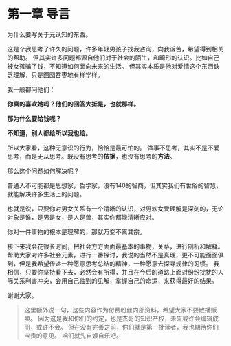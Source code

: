 # 第一章 导言

为什么要写关于元认知的东西。

这是个我思考了许久的问题，许多年轻男孩子找我咨询，向我诉苦，希望得到相关的帮助。
但其实许多问题都源自他们对于社会的陌生，和畸形的认识。比如自己被女孩骗了钱，不知道如何面向未来的生活。
但其实本质是他对爱情这个东西缺乏理解，只是囫囵吞枣地有样学样。

我一般都问他们：

**你真的喜欢她吗？他们的回答大抵是，也就那样。**

**那为什么要给钱呢？**

**不知道，别人都给所以我也给。**

所以大家看，这种无意识的行为，恰恰是最可怕的。
做事不思考，其实不是不爱思考，而是无从思考。既没有思考的**依据**，也没有思考的**方法**。

那么这个问题如何解决呢？

普通人不可能都是思想家，哲学家，没有140的智商，但其实我们有世俗的智慧，就能解决许多生活上的问题。

也就是说，只要你对男女关系有一个清晰的认识，对男欢女爱理解是深刻的，无论对象是谁，是男是女，是人是兽，其实你都能清晰应对。

你对一件事物的根本是理解的，那就万变不离其宗。

接下来我会花很长时间，把社会方方面面最基本的事物，关系，进行剖析和解释。
帮助大家对许多社会元素，进行一番探讨，我说的当然不是真理，更不可能面面俱到，但是我希望传递一种愿意思考总结的精神，一种愿意去探寻规律的习惯。
我相信，只要你坚持看下去，必然会有所得，并且在今后的道路上面对纷纷扰扰的人际关系利害冲突，会用自己独到的见解，掌握自己的命运，来获得最好的结果。

谢谢大家。

> 这里额外说一句，这些内容作为付费粉丝内部资料，希望大家不要散播贩卖。
因为这是我和你们的约定，也是杰哥的知识产权，未来或许会编辑成册，或许不会。
但在没有完善之前，你们就是第一批读者，我也期待你们宝贵的意见。
咱们就先自娱自乐吧。
